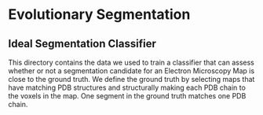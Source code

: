 # Evolutionary Segmentation

## Ideal Segmentation Classifier
This directory contains the data we used to train a classifier that can assess whether or not a segmentation candidate for an Electron Microscopy Map is close to the ground truth.
We define the ground truth by selecting maps that have matching PDB structures and structurally making each PDB chain to the voxels in the map. One segment in the ground truth
matches one PDB chain.
